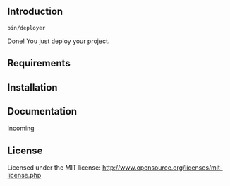 Introduction
------------
```
bin/deployer
```

Done! You just deploy your project.

Requirements
------------

Installation
------------

Documentation
-------------

Incoming 

License
-------
Licensed under the MIT license: http://www.opensource.org/licenses/mit-license.php
